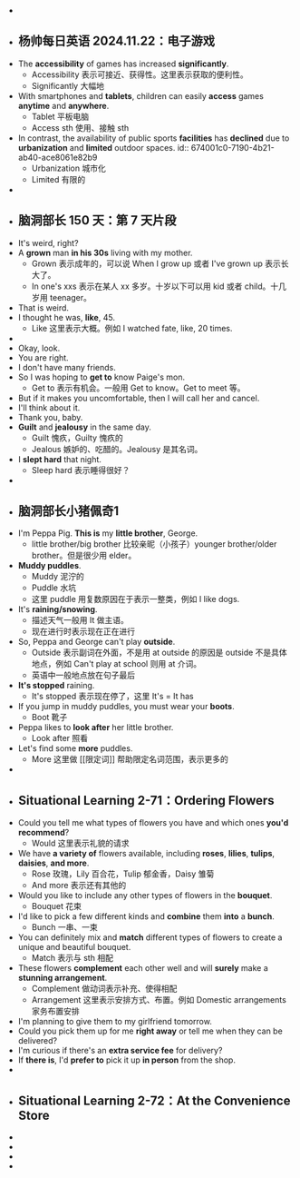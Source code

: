 -
- ## 杨帅每日英语 2024.11.22：电子游戏
- The **accessibility** of games has increased **significantly**.
	- Accessibility 表示可接近、获得性。这里表示获取的便利性。
	- Significantly 大幅地
- With smartphones and **tablets**, children can easily **access** games **anytime** and **anywhere**.
	- Tablet 平板电脑
	- Access sth 使用、接触 sth
- In contrast, the availability of public sports **facilities** has **declined** due to **urbanization** and **limited** outdoor spaces.
  id:: 674001c0-7190-4b21-ab40-ace8061e82b9
	- Urbanization 城市化
	- Limited 有限的
-
- ## 脑洞部长 150 天：第 7 天片段
- It's weird, right?
- A **grown** man **in his 30s** living with my mother.
	- Grown 表示成年的，可以说 When I grow up 或者 I've grown up 表示长大了。
	- In one's xxs 表示在某人 xx 多岁。十岁以下可以用 kid 或者 child。十几岁用 teenager。
- That is weird.
- I thought he was, **like**, 45.
	- Like 这里表示大概。例如 I watched fate, like, 20 times.
-
- Okay, look.
- You are right.
- I don't have many friends.
- So I was hoping to **get to** know Paige's mon.
	- Get to 表示有机会。一般用 Get to know。Get to meet 等。
- But if it makes you uncomfortable, then I will call her and cancel.
- I'll think about it.
- Thank you, baby.
- **Guilt** and **jealousy** in the same day.
	- Guilt 愧疚，Guilty 愧疚的
	- Jealous 嫉妒的、吃醋的。Jealousy 是其名词。
- I **slept hard** that night.
	- Sleep hard 表示睡得很好？
-
- ## 脑洞部长小猪佩奇1
- I'm Peppa Pig. **This is** my **little brother**, George.
	- little brother/big brother 比较亲昵（小孩子）younger brother/older brother。但是很少用 elder。
- **Muddy puddles**.
	- Muddy 泥泞的
	- Puddle 水坑
	- 这里 puddle 用复数原因在于表示一整类，例如 I like dogs.
- It's **raining/snowing**.
	- 描述天气一般用 It 做主语。
	- 现在进行时表示现在正在进行
- So, Peppa and George can't play **outside**.
	- Outside 表示副词在外面，不是用 at outside 的原因是 outside 不是具体地点，例如 Can't play at school 则用 at 介词。
	- 英语中一般地点放在句子最后
- **It's stopped** raining.
	- It's stopped 表示现在停了，这里 It's = It has
- If you jump in muddy puddles, you must wear your **boots**.
	- Boot 靴子
- Peppa likes to **look after** her little brother.
	- Look after 照看
- Let's find some **more** puddles.
	- More 这里做 [[限定词]] 帮助限定名词范围，表示更多的
-
- ## Situational Learning 2-71：Ordering Flowers
- Could you tell me what types of flowers you have and which ones **you'd recommend**?
	- Would 这里表示礼貌的请求
- We have **a variety of** flowers available, including **roses**, **lilies**, **tulips**, **daisies**, **and more**.
	- Rose 玫瑰，Lily 百合花，Tulip 郁金香，Daisy 雏菊
	- And more 表示还有其他的
- Would you like to include any other types of flowers in the **bouquet**.
	- Bouquet 花束
- I'd like to pick a few different kinds and **combine** them **into** a **bunch**.
	- Bunch 一串、一束
- You can definitely mix and **match** different types of flowers to create a unique and beautiful bouquet.
	- Match 表示与 sth 相配
- These flowers **complement** each other well and will **surely** make a **stunning arrangement**.
	- Complement 做动词表示补充、使得相配
	- Arrangement 这里表示安排方式、布置。例如 Domestic arrangements 家务布置安排
- I'm planning to give them to my girlfriend tomorrow.
- Could you pick them up for me **right away** or tell me when they can be delivered?
- I'm curious if there's an **extra service fee** for delivery?
- If **there is**, I'd **prefer to** pick it up **in person** from the shop.
-
- ## Situational Learning 2-72：At the Convenience Store
-
-
-
-
